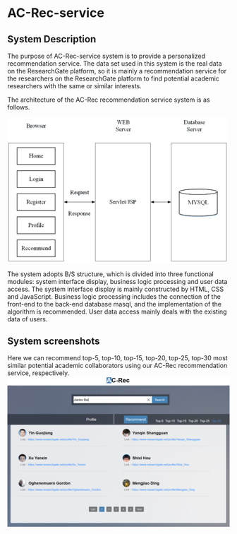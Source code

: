 # AC-Rec-service

## System Description
The purpose of AC-Rec-service system is to provide a personalized recommendation service. The data set used in this system is the real data on the ResearchGate platform, so it is mainly a recommendation service for the researchers on the ResearchGate platform to find potential academic researchers with the same or similar interests.

The architecture of the AC-Rec recommendation service system is as follows.

<img src="https://github.com/QXL4515/AC-Rec-service/blob/master/img/bs.png" width="500"/>

The system adopts B/S structure, which is divided into three functional modules: system interface display, business logic processing and user data access. The system interface display is mainly constructed by HTML, CSS and JavaScript. Business logic processing includes the connection of the front-end to the back-end database masql, and the implementation of the algorithm is recommended. User data access mainly deals with the existing data of users.

## System screenshots
Here we can recommend top-5, top-10, top-15, top-20, top-25, top-30 most similar potential academic collaborators using our AC-Rec recommendation service, respectively.
<img src="https://github.com/QXL4515/AC-Rec-service/blob/master/img/service.png" width="600"/>











